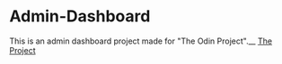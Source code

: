 # Admin-Dashboard
This is an admin dashboard project made for "The Odin Project".__
[The Project](https://hrid1402.github.io/Admin-Dashboard/)
